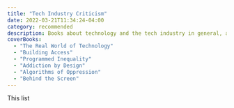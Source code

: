```yaml
---
title: "Tech Industry Criticism"
date: 2022-03-21T11:34:24-04:00
category: recommended
description: Books about technology and the tech industry in general, all with an eye towards critique and analysis.
coverBooks: 
  - "The Real World of Technology"
  - "Building Access"
  - "Programmed Inequality"
  - "Addiction by Design"
  - "Algorithms of Oppression"
  - "Behind the Screen"
---
```


This list 